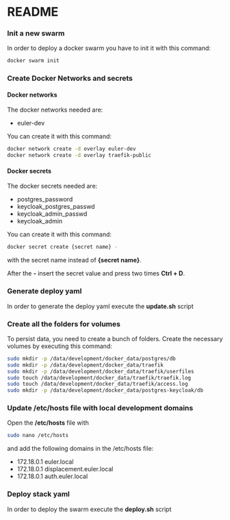 # README

### Init a new swarm

In order to deploy a docker swarm you have to init it with this command:

```bash
docker swarm init
```

### Create Docker Networks and secrets

#### Docker networks

The docker networks needed are:

- euler-dev

You can create it with this command:

```bash
docker network create -d overlay euler-dev
docker network create -d overlay traefik-public
```

#### Docker secrets

The docker secrets needed are:

- postgres_password
- keycloak_postgres_passwd
- keycloak_admin_passwd
- keycloak_admin

You can create it with this command:

```bash
docker secret create {secret name} -
```

with the secret name instead of **{secret name}**.

After the **-** insert the secret value and press two times **Ctrl + D**.


### Generate deploy yaml

In order to generate the deploy yaml execute the **update.sh** script

### Create all the folders for volumes

To persist data, you need to create a bunch of folders.
Create the necessary volumes by executing this command:

```bash
sudo mkdir -p /data/development/docker_data/postgres/db
sudo mkdir -p /data/development/docker_data/traefik
sudo mkdir -p /data/development/docker_data/traefik/userfiles
sudo touch /data/development/docker_data/traefik/traefik.log
sudo touch /data/development/docker_data/traefik/access.log
sudo mkdir -p /data/development/docker_data/postgres-keycloak/db
```

### Update /etc/hosts file with local development domains

Open the **/etc/hosts** file with 

```bash
sudo nano /etc/hosts
```

and add the following domains in the /etc/hosts file:

- 172.18.0.1   euler.local
- 172.18.0.1   displacement.euler.local
- 172.18.0.1   auth.euler.local

### Deploy stack yaml

In order to deploy the swarm execute the **deploy.sh** script